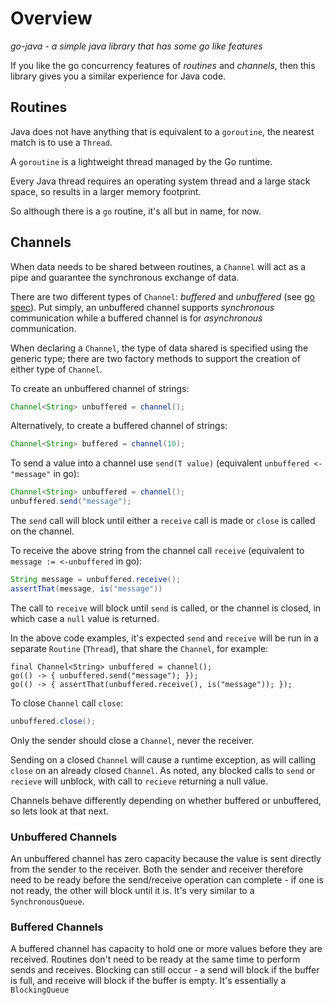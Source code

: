 # Overview
_go-java - a simple java library that has some go like features_

If you like the go concurrency features of _routines_ and _channels_, then this library gives you a similar experience for Java code.

## Routines
Java does not have anything that is equivalent to a `goroutine`, the nearest match is to use a `Thread`. 

A `goroutine` is a lightweight thread managed by the Go runtime.

Every Java thread requires an operating system thread and a large stack space, so results in a larger memory footprint. 

So although there is a `go` routine, it's all but in name, for now.

## Channels
When data needs to be shared between routines, a `Channel` will act as a pipe and guarantee the synchronous exchange of data. 

There are two different types of `Channel`:  _buffered_ and _unbuffered_ (see [go spec](https://golang.org/ref/spec#Channel_types)).
Put simply, an unbuffered channel supports _synchronous_ communication while a buffered channel is for _asynchronous_ communication. 

When declaring a `Channel`, the type of data shared is specified using the generic type; there are two factory 
methods to support the creation of either type of `Channel`.
 
To create an unbuffered channel of strings:
```java
Channel<String> unbuffered = channel();
```
Alternatively, to create a buffered channel of strings:
```java
Channel<String> buffered = channel(10);
```
To send a value into a channel use `send(T value)` (equivalent `unbuffered <- "message"` in go):
```java
Channel<String> unbuffered = channel();
unbuffered.send("message");
```
The `send` call will block until either a `receive` call is made or `close` is called on the channel. 

To receive the above string from the channel call `receive` (equivalent to `message := <-unbuffered` in go):
```java 
String message = unbuffered.receive();
assertThat(message, is("message"))
```
The call to `receive` will block until `send` is called, or the channel is closed, in which case a `null` value is returned.

In the above code examples, it's expected `send` and `receive` will be run in a separate `Routine` (`Thread`), that share the `Channel`, for example: 
```
final Channel<String> unbuffered = channel();
go(() -> { unbuffered.send("message"); });
go(() -> { assertThat(unbuffered.receive(), is("message")); });
```

To close `Channel` call `close`:
```java
unbuffered.close();
```
Only the sender should close a `Channel`, never the receiver. 

Sending on a closed `Channel` will cause a runtime exception, as will calling `close` on an already closed `Channel`. 
As noted, any blocked calls to `send` or `recieve` will unblock, with call to `recieve` returning a null value.

Channels behave differently depending on whether buffered or unbuffered, so lets look at that next.

### Unbuffered Channels
An unbuffered channel has zero capacity because the value is sent directly from the sender to the receiver. Both the 
sender and receiver therefore need to be ready before the send/receive operation can complete - if one is not ready, 
the other will block until it is. It's very similar to a `SynchronousQueue`. 

### Buffered Channels
A buffered channel has capacity to hold one or more values before they are received. Routines don't need to be ready at 
the same time to perform sends and receives. Blocking can still occur - a send will block if the buffer is full, and 
receive will block if the buffer is empty. It's essentially a `BlockingQueue`

 



